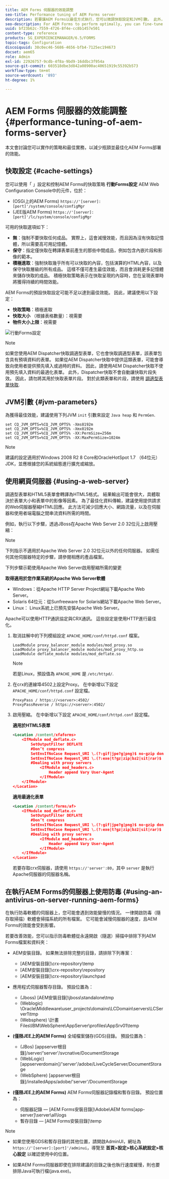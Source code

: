 ```yaml
---
title: AEM Forms 伺服器的效能調整
seo-title: Performance tuning of AEM Forms server
description: 若要讓AEM Forms以最佳方式執行，您可以微調快取設定和JVM引數。 此外，使用網頁伺服器可增強AEM Forms部署的效能。
seo-description: For AEM Forms to perform optimally, you can fine-tune the cache settings and JVM parameters. Also, using a web server can enhance the performance of AEM Forms deployment.
uuid: bf23b62c-7559-4726-8f4e-cc8b1457e501
content-type: reference
products: SG_EXPERIENCEMANAGER/6.5/FORMS
topic-tags: Configuration
discoiquuid: 38c0ec46-5686-4656-bfb4-7125ec194673
docset: aem65
role: Admin
exl-id: 22926757-9cdb-4f8a-9bd9-16ddbc3f954a
source-git-commit: 603518dbe3d842a08900ac40651919c55392b573
workflow-type: tm+mt
source-wordcount: '893'
ht-degree: 1%

---
```


# AEM Forms 伺服器的效能調整{#performance-tuning-of-aem-forms-server}

本文會討論您可以實作的策略和最佳實務，以減少瓶頸並最佳化AEM Forms部署的效能。

## 快取設定 {#cache-settings}

您可以使用「 」設定和控制AEM Forms的快取策略 **行動Forms設定** AEM Web Configuration Console中的元件，位於：

* (OSGi上的AEM Forms) `https://'[server]:[port]'/system/console/configMgr`
* (JEE版AEM Forms) `https://'[server]:[port]'/lc/system/console/configMgr`

可用的快取選項如下：

* **無**：強制不要快取任何成品。 實際上，這會減慢效能，而且因為沒有快取記憶體，所以需要高可用記憶體。
* **保守**：指定僅快取在轉譯表單前產生的那些中間成品，例如包含內嵌片段和影像的範本。
* **積極進取**：強制快取幾乎所有可以快取的內容，包括演算的HTML內容，以及保守快取層級的所有成品。 這樣不僅可產生最佳效能，而且會消耗更多記憶體來儲存快取的成品。 積極快取策略表示在快取呈現的內容時，您在呈現表單時將獲得持續的時間效能。

AEM Forms的預設快取設定可能不足以達到最佳效能。 因此，建議使用以下設定：

* **快取策略**：積極進取
* **快取大小** （根據表格數量）：視需要
* **物件大小上限**：視需要

![行動Forms設定](assets/snap.png)

>[!NOTE]
>
>如果您使用AEM Dispatcher快取調適型表單，它也會快取調適型表單，該表單包含具有預填資料的表單。 如果從AEM Dispatcher快取中提供這類表單，可能會導致向使用者提供預先填入或過時的資料。 因此，請使用AEM Dispatcher快取不使用預先填入資料的最適化表單。 此外，Dispatcher快取不會自動讓快取片段失效。 因此，請勿將其用於快取表單片段。 對於此類表單和片段，請使用 [調適型表單快取](../../forms/using/configure-adaptive-forms-cache.md).

## JVM引數 {#jvm-parameters}

為獲得最佳效能，建議使用下列JVM `init` 引數來設定 `Java heap` 和 `PermGen`.

```shell
set CQ_JVM_OPTS=%CQ_JVM_OPTS% -Xms8192m
set CQ_JVM_OPTS=%CQ_JVM_OPTS% -Xmx8192m
set CQ_JVM_OPTS=%CQ_JVM_OPTS% -XX:PermSize=256m
set CQ_JVM_OPTS=%CQ_JVM_OPTS% -XX:MaxPermSize=1024m
```

>[!NOTE]
>
>建議的設定適用於Windows 2008 R2 8 Core和OracleHotSpot 1.7 （64位元） JDK，並應根據您的系統組態進行擴充或縮放。

## 使用網頁伺服器 {#using-a-web-server}

調適型表單和HTML5表單會轉譯為HTML5格式。 結果輸出可能會很大，具體取決於表單大小和表單中的影像等因素。 為了最佳化資料傳輸，建議使用提供請求的Web伺服器壓縮HTML回應。 此方法可減少回應大小、網路流量，以及在伺服器和使用者端電腦之間串流資料所需的時間。

例如，執行以下步驟，透過JBoss在Apache Web Server 2.0 32位元上啟用壓縮：

>[!NOTE]
>
>下列指示不適用於Apache Web Server 2.0 32位元以外的任何伺服器。 如需任何其他伺服器特定的步驟，請參閱相應的產品檔案。

下列步驟示範使用Apache Web Server啟用壓縮所需的變更

**取得適用於您作業系統的Apache Web Server軟體**

* Windows：從Apache HTTP Server Project網站下載Apache Web Server。
* Solaris 64位元：從Sunfreeware for Solaris網站下載Apache Web Server。
* Linux： Linux系統上已預先安裝Apache Web Server。

Apache可以使用HTTP通訊協定與CRX通訊。 這些設定是使用HTTP進行最佳化。

1. 取消註解中的下列模組設定 `APACHE_HOME/conf/httpd.conf` 檔案。

   ```shell
   LoadModule proxy_balancer_module modules/mod_proxy.so
   LoadModule proxy_balancer_module modules/mod_proxy_http.so
   LoadModule deflate_module modules/mod_deflate.so
   ```

   >[!NOTE]
   >
   >若是Linux，預設值為 `APACHE_HOME` 是 `/etc/httpd/`.

1. 在crx的連線埠4502上設定Proxy。
在中新增以下設定 `APACHE_HOME/conf/httpd.conf` 設定檔。

   ```shell
   ProxyPass / https://<server>:4502/
   ProxyPassReverse / https://<server>:4502/
   ```

1. 啟用壓縮。 在中新增以下設定 `APACHE_HOME/conf/httpd.conf` 設定檔。

   **適用於HTML5表單**

   ```xml
   <Location /content/xfaforms>
       <IfModule mod_deflate.c>
           SetOutputFilter DEFLATE
           #Don’t compress
           SetEnvIfNoCase Request_URI \.(?:gif|jpe?g|png)$ no-gzip dont-vary
           SetEnvIfNoCase Request_URI \.(?:exe|t?gz|zip|bz2|sit|rar)$ no-gzip dont-vary
           #Dealing with proxy servers
               <IfModule mod_headers.c>
                   Header append Vary User-Agent
               </IfModule>
       </IfModule>
   </Location>
   ```

   **適用最適化表單**

   ```xml
   <Location /content/forms/af>
       <IfModule mod_deflate.c>
           SetOutputFilter DEFLATE
           #Don’t compress
           SetEnvIfNoCase Request_URI \.(?:gif|jpe?g|png)$ no-gzip dont-vary
           SetEnvIfNoCase Request_URI \.(?:exe|t?gz|zip|bz2|sit|rar)$ no-gzip dont-vary
           #Dealing with proxy servers
               <IfModule mod_headers.c>
                   Header append Vary User-Agent
               </IfModule>
       </IfModule>
   </Location>
   ```

   若要存取crx伺服器，請使用 `https://'server':80`，其中 `server` 是執行Apache伺服器的伺服器名稱。

## 在執行AEM Forms的伺服器上使用防毒 {#using-an-antivirus-on-server-running-aem-forms}

在執行防毒軟體的伺服器上，您可能會遇到效能變慢的情況。 一律開啟防毒（隨存取掃描）軟體會掃描系統的所有檔案。 它可能會減慢伺服器的速度，且AEM Forms的效能會受到影響。

若要改善效能，您可以指示防毒軟體從永遠開啟（隨選）掃描中排除下列AEM Forms檔案和資料夾：

* AEM安裝目錄。 如果無法排除完整的目錄，請排除下列專案：

   * [AEM安裝目錄]\crx-repository\temp
   * [AEM安裝目錄]\crx-repository\repository
   * [AEM安裝目錄]\crx-repository\launchpad

* 應用程式伺服器暫存目錄。 預設位置為：

   * (Jboss) [AEM安裝目錄]\jboss\standalone\tmp
   * (Weblogic) \Oracle\Middleware\user_projects\domains\LCDomain\servers\LCServer1\tmp
   * (Websphere) \計畫Files\IBM\WebSphere\AppServer\profiles\AppSrv01\temp

* **(僅限JEE上的AEM Forms)** 全域檔案儲存(GDS)目錄。 預設位置為：

   * (JBos) [appserver根目錄]/server/&#39;server&#39;/svcnative/DocumentStorage
   * (WebLogic) [appserverdomain]/&#39;server&#39;/adobe/LiveCycleServer/DocumentStorage
   * (WebSphere) [appserver根目錄]/installedApps/adobe/&#39;server&#39;/DocumentStorage

* **(僅限JEE上的AEM Forms)** AEM Forms伺服器記錄檔和暫存目錄。 預設位置為：

   * 伺服器記錄 —  [AEM Forms安裝目錄]\Adobe\AEM forms\[app-server]\server\all\logs
   * 暫存目錄 —  [AEM Forms安裝目錄]\temp

>[!NOTE]
>
>* 如果您使用GDS和暫存目錄的其他位置，請開啟AdminUI，網址為 `https://'[server]:[port]'/adminui`，導覽至 **首頁>設定>核心系統設定>核心設定** 以確認使用中的位置。
* 如果AEM Forms伺服器即使在排除建議的目錄之後也執行速度緩慢，則也要排除Java可執行檔(java.exe)。
>

